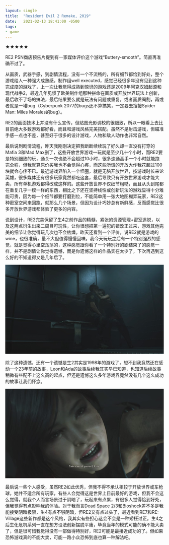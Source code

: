 ```yaml
---
layout: single
title:  "Resident Evil 2 Remake, 2019"
date:   2021-02-13 18:41:00 -0500
tags:
- game
---
```

★★★★★

RE2 PSN商店预告片提到有一家媒体评价这个游戏“Buttery-smooth”。简直再准确不过了。

从画质，武器手感，到剧情流程，没有一个不流畅的，所有细节都恰到好处，整个游戏给人一种强大成熟感，制作组well executed，感觉已经很多年没有见到这种完成度的游戏了，上一次让我觉得成熟到惊讶的游戏还是2009年阿克汉姆起源和现代战争2，最近几年见惯了欧美制作组那种拼命在画质或开放世界玩法上创新，最后收不了场的搞法，最后结果要么就是玩法有问题或重复，或者画质阉割，再或者就是一堆bug（Cyberpunk 2077的bugs还不算搞笑，一定要去搜搜Spider Man: Miles Morales的bug）。

RE2的画面技术上并没有什么宣传，但贴图光影调校的很细致，所以一眼看上去比目前绝大多数游戏都好看，而且和游戏风格完美搭配。虽然不是射击游戏，但瞄准手感一点也不差，甚至好于很多的设计游戏，人物和敌人动作也非常自然。

最后说到剧情流程，昨天我刚刚决定把我断断续续玩了好久却一直没有打穿的Mafia 3和Mad Max删了，这些开放世界游戏一玩就是至少几十个小时，而RE2要是特别细致的玩，通关一次也绝不会超过10小时，很多速通高手一个小时就能跑完全程，但我就算原价买我也不会觉得心疼，而这些所谓的开放大作我花超过100块就会心疼不已。最近游戏界陷入一个怪圈，就是无脑开放世界，按游戏时长来论英雄，很多媒体还有很多玩家竟然都吃这套，最后导致只有开放世界游戏才能大卖，所有单机游戏都得改成这样的。这些开放世界不仅细节粗糙，而且从头到尾都在重复几乎一模一样的东西，相比之下还在坚持线性或创新玩法的游戏显得十分难能可贵，因为每一个细节都要打磨到位，不能简单用一张大地图糊弄玩家，RE2这种密室空间来回跑，就那么几个场景，但因为设计巧妙总有新鲜感，反而感觉比很多开放世界游戏都体验了更多的内容。

说到设计，RE2完美保留了生4之前作品的精髓，紧张的资源管理+密室逃脱，以及这两点衍生出来二周目可玩性，让你很想把第一遍犯的错改正过来，游戏其他完美的细节让你觉得玩几次也不会枯燥。昨天还看到一个评价，说RE2就是游戏的wine，也很准确，量不大但值得慢慢回味。我今天玩玩之后有一个特别强烈的感觉，就是觉得心里空荡荡的，这种感觉跟你看了一个特别好的剧结束了的感觉一样，并不是剧情让你觉得遗憾，而是你遗憾这样的作品实在太少了，下次再遇到这么好的不知道得又是几年后了。

![RE2 Ada kiss](/assets/img/RE2_Ada_kiss.jpg)

除了这种遗憾，还有一个遗憾是生2其实是1998年的游戏了，想不到我竟然还在感动一个23年前的故事，Leon和Ada的故事后续我其实早已知道，也知道后续故事稍微有些配不上这么高的起点，但还是遗憾这么多年游戏界竟然没有几个这么成功的故事让我们怀念。

![RE2 Ada bye](/assets/img/RE2_Ada_bye.jpg)

最后说一些个人感受，虽然RE2如此优秀，但我不得不承认相较于开放世界或车枪球，她并不适合所有玩家，有些人会觉得这是世界上目前最好的游戏，但我不会这么觉得，就我个人而言场景过于阴暗了，玩起来有点累，有很多人觉得恰到好处，但我觉得有点影响我的体验。对于我而言Dead Space 2/3和Bioshock差不多是我能接受阴暗极限，生4有点不够阴暗，但RE2又有点过头了，最近看到RE7和RE: Village这些新作都是这个风格，我其实有些担心这会不会是一种矫枉过正。生4之后生化危机系列一直在想方设法创新摆脱平庸，毕竟当年的模式可能的确不能大卖了，但是很可惜我觉得没有一部做得特别好，RE2可能是最接近成功的了。但如果恐怖游戏真的不能大卖，可能一路小众恐怖到底也算一种解法吧。